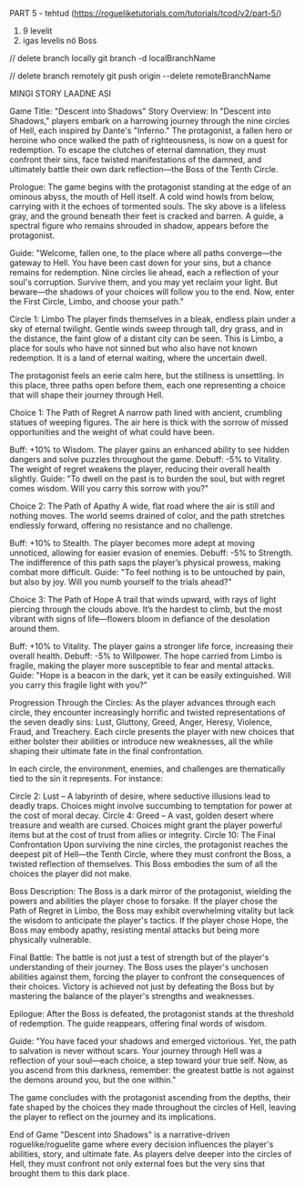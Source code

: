 PART 5 - tehtud (https://rogueliketutorials.com/tutorials/tcod/v2/part-5/)

1) 9 levelit
2) igas levelis nö Boss

// delete branch locally
git branch -d localBranchName

// delete branch remotely
git push origin --delete remoteBranchName


MINGI STORY LAADNE ASI

Game Title: "Descent into Shadows"
Story Overview:
In "Descent into Shadows," players embark on a harrowing journey through the nine circles of Hell, each inspired by Dante's "Inferno." The protagonist, a fallen hero or heroine who once walked the path of righteousness, is now on a quest for redemption. To escape the clutches of eternal damnation, they must confront their sins, face twisted manifestations of the damned, and ultimately battle their own dark reflection—the Boss of the Tenth Circle.

Prologue:
The game begins with the protagonist standing at the edge of an ominous abyss, the mouth of Hell itself. A cold wind howls from below, carrying with it the echoes of tormented souls. The sky above is a lifeless gray, and the ground beneath their feet is cracked and barren. A guide, a spectral figure who remains shrouded in shadow, appears before the protagonist.

Guide:
"Welcome, fallen one, to the place where all paths converge—the gateway to Hell. You have been cast down for your sins, but a chance remains for redemption. Nine circles lie ahead, each a reflection of your soul's corruption. Survive them, and you may yet reclaim your light. But beware—the shadows of your choices will follow you to the end. Now, enter the First Circle, Limbo, and choose your path."

Circle 1: Limbo
The player finds themselves in a bleak, endless plain under a sky of eternal twilight. Gentle winds sweep through tall, dry grass, and in the distance, the faint glow of a distant city can be seen. This is Limbo, a place for souls who have not sinned but who also have not known redemption. It is a land of eternal waiting, where the uncertain dwell.

The protagonist feels an eerie calm here, but the stillness is unsettling. In this place, three paths open before them, each one representing a choice that will shape their journey through Hell.

Choice 1: The Path of Regret
A narrow path lined with ancient, crumbling statues of weeping figures. The air here is thick with the sorrow of missed opportunities and the weight of what could have been.

Buff: +10% to Wisdom. The player gains an enhanced ability to see hidden dangers and solve puzzles throughout the game.
Debuff: -5% to Vitality. The weight of regret weakens the player, reducing their overall health slightly.
Guide:
"To dwell on the past is to burden the soul, but with regret comes wisdom. Will you carry this sorrow with you?"

Choice 2: The Path of Apathy
A wide, flat road where the air is still and nothing moves. The world seems drained of color, and the path stretches endlessly forward, offering no resistance and no challenge.

Buff: +10% to Stealth. The player becomes more adept at moving unnoticed, allowing for easier evasion of enemies.
Debuff: -5% to Strength. The indifference of this path saps the player’s physical prowess, making combat more difficult.
Guide:
"To feel nothing is to be untouched by pain, but also by joy. Will you numb yourself to the trials ahead?"

Choice 3: The Path of Hope
A trail that winds upward, with rays of light piercing through the clouds above. It’s the hardest to climb, but the most vibrant with signs of life—flowers bloom in defiance of the desolation around them.

Buff: +10% to Vitality. The player gains a stronger life force, increasing their overall health.
Debuff: -5% to Willpower. The hope carried from Limbo is fragile, making the player more susceptible to fear and mental attacks.
Guide:
"Hope is a beacon in the dark, yet it can be easily extinguished. Will you carry this fragile light with you?"

Progression Through the Circles:
As the player advances through each circle, they encounter increasingly horrific and twisted representations of the seven deadly sins: Lust, Gluttony, Greed, Anger, Heresy, Violence, Fraud, and Treachery. Each circle presents the player with new choices that either bolster their abilities or introduce new weaknesses, all the while shaping their ultimate fate in the final confrontation.

In each circle, the environment, enemies, and challenges are thematically tied to the sin it represents. For instance:

Circle 2: Lust – A labyrinth of desire, where seductive illusions lead to deadly traps. Choices might involve succumbing to temptation for power at the cost of moral decay.
Circle 4: Greed – A vast, golden desert where treasure and wealth are cursed. Choices might grant the player powerful items but at the cost of trust from allies or integrity.
Circle 10: The Final Confrontation
Upon surviving the nine circles, the protagonist reaches the deepest pit of Hell—the Tenth Circle, where they must confront the Boss, a twisted reflection of themselves. This Boss embodies the sum of all the choices the player did not make.

Boss Description: The Boss is a dark mirror of the protagonist, wielding the powers and abilities the player chose to forsake. If the player chose the Path of Regret in Limbo, the Boss may exhibit overwhelming vitality but lack the wisdom to anticipate the player's tactics. If the player chose Hope, the Boss may embody apathy, resisting mental attacks but being more physically vulnerable.

Final Battle: The battle is not just a test of strength but of the player's understanding of their journey. The Boss uses the player's unchosen abilities against them, forcing the player to confront the consequences of their choices. Victory is achieved not just by defeating the Boss but by mastering the balance of the player's strengths and weaknesses.

Epilogue:
After the Boss is defeated, the protagonist stands at the threshold of redemption. The guide reappears, offering final words of wisdom.

Guide:
"You have faced your shadows and emerged victorious. Yet, the path to salvation is never without scars. Your journey through Hell was a reflection of your soul—each choice, a step toward your true self. Now, as you ascend from this darkness, remember: the greatest battle is not against the demons around you, but the one within."

The game concludes with the protagonist ascending from the depths, their fate shaped by the choices they made throughout the circles of Hell, leaving the player to reflect on the journey and its implications.

End of Game
"Descent into Shadows" is a narrative-driven roguelike/roguelite game where every decision influences the player's abilities, story, and ultimate fate. As players delve deeper into the circles of Hell, they must confront not only external foes but the very sins that brought them to this dark place.
